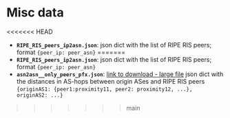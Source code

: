 # Misc data 

<<<<<<< HEAD
* **`RIPE_RIS_peers_ip2asn.json`**: json dict with the list of RIPE RIS peers; format `{peer_ip: peer_asn}`
=======
* **`RIPE_RIS_peers_ip2asn.json`**: json dict with the list of RIPE RIS peers; format `{peer_ip: peer_asn}`
* **`asn2asn__only_peers_pfx.json`**: [link to download - large file]( https://drive.google.com/file/d/1Dczy_ziXB4kiv6cVYgTIdzNG7Zo3W_ki/view?usp=sharing ) json dict with the distances in AS-hops between origin ASes and RIPE RIS peers `{originAS1: {peer1:proximity11, peer2: proximity12, ...}, originAS2: ...}`
>>>>>>> main
